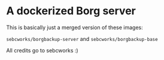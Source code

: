 # A dockerized Borg server

This is basically just a merged version of these images:

`sebcworks/borgbackup-server` and `sebcworks/borgbackup-base`

All credits go to sebcworks :)
